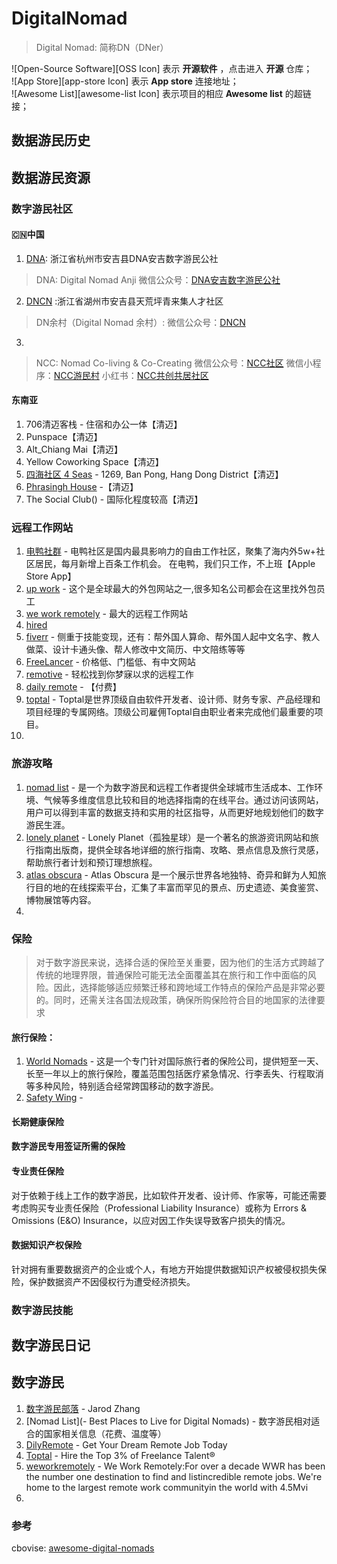 # DigitalNomad
> Digital Nomad: 简称DN（DNer）

![Open-Source Software][OSS Icon] 表示 **开源软件** ，点击进入 **开源** 仓库；\
![App Store][app-store Icon] 表示 **App store** 连接地址；\
![Awesome List][awesome-list Icon] 表示项目的相应 **Awesome list** 的超链接；

## 数据游民历史
## 数据游民资源
### 数字游民社区
#### 🇨🇳中国
1. [DNA](https://mp.weixin.qq.com/s/k_RKrUhj-huDygMBB20u-g): 浙江省杭州市安吉县DNA安吉数字游民公社
> DNA: Digital Nomad Anji
> 微信公众号：[DNA安吉数字游民公社](https://mp.weixin.qq.com/s/k_RKrUhj-huDygMBB20u-g)
2. [DNCN](https://docs.qq.com/doc/DWXhrZ3d4bUtsakV0) :浙江省湖州市安吉县天荒坪青来集人才社区
> DN余村（Digital Nomad 余村）: 
> 微信公众号：[DNCN](https://docs.qq.com/doc/DWXhrZ3d4bUtsakV0)
3. [NCC共创共居社区]: 云南省大理白族自治州大理市葱园村114号
> NCC: Nomad Co-living & Co-Creating
> 微信公众号：[NCC社区](https://mp.weixin.qq.com/s/KBty2Av38St0i-cU0qvAwQ)
> 微信小程序：[NCC游民村](#小程序://游民村/kzoBksAphQ6v9Pv)
> 小红书：[NCC共创共居社区](http://xhslink.com/MsnbDu)


#### 东南亚
1. 706清迈客栈 - 住宿和办公一体【清迈】
2. Punspace【清迈】
3. Alt_Chiang Mai【清迈】
4. Yellow Coworking Space【清迈】
5. [四海社区 4 Seas](https://www.4seas.io/) - 1269, Ban Pong, Hang Dong District【清迈】
6. [Phrasingh House](https:/www.youtube.com/watch?V=XuXftA59qVk) -【清迈】
7. The Social Club() - 国际化程度较高【清迈】
### 远程工作网站
1. [电鸭社群](https://eleduck.com) - 电鸭社区是国内最具影响力的自由工作社区，聚集了海内外5w+社区居民，每月新增上百条工作机会。 在电鸭，我们只工作，不上班【Apple Store App】
2. [up work](https://www.upwork.com/) - 这个是全球最大的外包网站之一,很多知名公司都会在这里找外包员工
3.  [we work remotely](https://weworkremotely.com/) - 最大的远程工作网站
3. [hired](https://hired.com/) 
4. [fiverr](https://www.fiverr.com/) - 侧重于技能变现，还有：帮外国人算命、帮外国人起中文名字、教人做菜、设计卡通头像、帮人修改中文简历、中文陪练等等
5. [FreeLancer](http://freelancer.com) - 价格低、门槛低、有中文网站
6. [remotive](https://remotive.com/) - 轻松找到你梦寐以求的远程工作
7. [daily remote](https://dailyremote.com/) - 【付费】
8. [toptal](https://www.toptal.com/) - Toptal是世界顶级自由软件开发者、设计师、财务专家、产品经理和项目经理的专属网络。顶级公司雇佣Toptal自由职业者来完成他们最重要的项目。
9.
### 旅游攻略
1. [nomad list](https://nomadlist.com/) - 是一个为数字游民和远程工作者提供全球城市生活成本、工作环境、气候等多维度信息比较和目的地选择指南的在线平台。通过访问该网站，用户可以得到丰富的数据支持和实用的社区指导，从而更好地规划他们的数字游民生涯。
2. [lonely planet](https://www.lonelyplanet.com/) - Lonely Planet（孤独星球）是一个著名的旅游资讯网站和旅行指南出版商，提供全球各地详细的旅行指南、攻略、景点信息及旅行灵感，帮助旅行者计划和预订理想旅程。
3. [atlas obscura](https://www.atlasobscura.com/) - Atlas Obscura 是一个展示世界各地独特、奇异和鲜为人知旅行目的地的在线探索平台，汇集了丰富而罕见的景点、历史遗迹、美食鉴赏、博物展馆等内容。
4.


### 保险
> 对于数字游民来说，选择合适的保险至关重要，因为他们的生活方式跨越了传统的地理界限，普通保险可能无法全面覆盖其在旅行和工作中面临的风险。因此，选择能够适应频繁迁移和跨地域工作特点的保险产品是非常必要的。同时，还需关注各国法规政策，确保所购保险符合目的地国家的法律要求
#### 旅行保险：
1. [World Nomads]() - 这是一个专门针对国际旅行者的保险公司，提供短至一天、长至一年以上的旅行保险，覆盖范围包括医疗紧急情况、行李丢失、行程取消等多种风险，特别适合经常跨国移动的数字游民。
2. [Safety Wing]() - 
#### 长期健康保险
#### 数字游民专用签证所需的保险
#### 专业责任保险
对于依赖于线上工作的数字游民，比如软件开发者、设计师、作家等，可能还需要考虑购买专业责任保险（Professional Liability Insurance）或称为 Errors & Omissions (E&O) Insurance，以应对因工作失误导致客户损失的情况。
#### 数据知识产权保险
针对拥有重要数据资产的企业或个人，有地方开始提供数据知识产权被侵权损失保险，保护数据资产不因侵权行为遭受经济损失。

### 数字游民技能

## 数字游民日记

## 数字游民
1. [数字游民部落](https://jarodise.com/) - Jarod Zhang
2. [Nomad List](- Best Places to Live for Digital Nomads) - 数字游民相对适合的国家相关信息（花费、温度等）
3. [DilyRemote](https://dailyremote.com/) - Get Your Dream Remote Job Today
4. [Toptal](https://www.toptal.com/) - Hire the Top 3% of Freelance Talent®
5. [weworkremotely](https://weworkremotely.com/) - We Work Remotely:For over a decade WWR has been the number one destination to find and listincredible remote jobs. We're home to the largest remote work communityin the world with 4.5Mvi
6. 








### 参考
cbovise: [awesome-digital-nomads](https://github.com/cbovis/awesome-digital-nomads?tab=readme-ov-file#accommodation)
